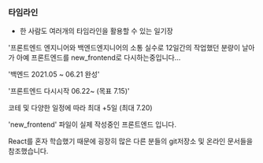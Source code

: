### 타임라인

- 한 사람도 여러개의 타임라인을 활용할 수 있는 일기장



'프론트엔드 엔지니어와 백엔드엔지니어의 소통 실수로 12일간의 작업했던 분량이 날아가 아예 프론트엔드를 new_frontend로 다시하는중입니다...



'백엔드 2021.05 ~ 06.21 완성'

'프론트엔드 다시시작 06.22~ (목표 7.15)'

코테 및 다양한 일정에 따라 최대 +5일 (최대 7.20)



'new_frontend' 파일이 실제 작성중인 프론트엔드 입니다.

React를 혼자 학습했기 때문에 굉장히 많은 다른 분들의 git저장소 및 온라인 문서들을 참조했습니다.


